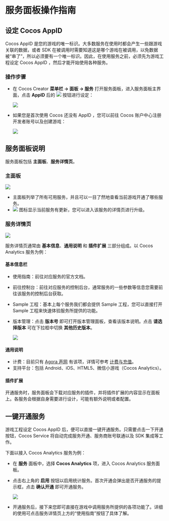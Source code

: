 # 服务面板操作指南

## 设定 Cocos AppID

Cocos AppID 是您的游戏的唯一标识。大多数服务在使用时都会产生一些跟游戏关联的数据，或者 SDK 在被调用时需要知道这是哪个游戏在被调用，以免数据被“串了”，所以必须要有一个唯一标识。因此，在使用服务之前，必须先为游戏工程设定 Cocos AppID ，然后才能开始使用各种服务。

### 操作步骤

- 在 Cocos Creator **菜单栏 -> 面板 -> 服务** 打开服务面板，进入服务面板主界面，点击 **AppID** 后的 ![](image/panel-button.jpg) 按钮进行设定：

    ![](image/panel-setting-appid.png)

- 如果您是首次使用 Cocos 还没有 AppID ，您可以前往 Cocos 账户中心注册开发者账号以及创建游戏：

    ![](image/console-create-game.jpg)

## 服务面板说明

服务面板包括 **主面板**、**服务详情页**。

### 主面板

![](image/panel-main.jpg)

* 主面板列举了所有可用服务，并且可以一目了然地查看当前游戏开通了哪些服务。
* ![](image/panel-new-version.png) 图标显示当前服务有更新，您可以进入该服务的详情页进行升级。


### 服务详情页

![](image/panel-analytics-info.png)

服务详情页通常由 **基本信息**、**通用说明** 和 **插件扩展** 三部分组成。以 Cocos Analytics 服务为例：

#### 基本信息栏

- 使用指南：前往对应服务的官方文档。
- 前往控制台：前往对应服务的控制后台，通常服务的一些参数等信息您需要前往该服务的控制后台获取。
- Sample 工程：基本上每个服务我们都会提供 Sample 工程，您可以直接打开 Sample 工程来快速体验服务所提供的功能。
- 版本管理：点击 **版本号** 即可打开版本管理面板，查看该版本说明。点击 **请选择版本** 可在下拉框中切换 **其他历史版本**。

    ![](image/panel-analytics-version.png)

#### 通用说明

- 计费：目前只有 [Agora 声网](agora.md) 有该项，详情可参考 [计费与充值](billing-and-charge.md)。
- 支持平台：包括 Android、iOS、HTML5、微信小游戏（Cocos Analytics）。

#### 插件扩展

开通服务时，服务面板会下载对应服务的插件，并将插件扩展的内容显示在面板上。各服务会根据自身需要进行设计，可能有额外说明或者配置。


## 一键开通服务

游戏工程设定 Cocos AppID 后，便可以直接一键开通服务。只需要点击一下开通按钮，Cocos Service 将自动完成服务开通、服务商账号联通以及 SDK 集成等工作。

下面以接入 Cocos Analytics 服务为例：

- 在 **服务** 面板中，选择 **Cocos Analytics** 项，进入 Cocos Analytics 服务面板。
- 点击右上角的 **启用** 按钮以启用统计服务。首次开通会弹出是否开通服务的提示框，点击 **确认开通** 即可开通服务。

  ![](image/panel-confirm.png)

- 开通服务后，接下来您即可直接在游戏中调用服务所提供的各项功能了。详细的使用可点击服务详情页上方的“使用指南”按钮了具体了解。


